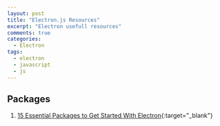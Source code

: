 ```yaml
---
layout: post
title: "Electron.js Resources"
excerpt: "Electron usefull resources"
comments: true
categories:
  - Electron
tags: 
  - electron
  - javascript
  - js
---
```


## Packages
1. [15 Essential Packages to Get Started With Electron](https://nodesource.com/blog/fifteen-essential-packages-to-get-started-with-electron/){:target="_blank"}
